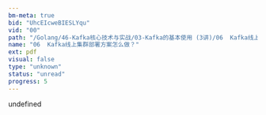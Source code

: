 ```yaml
---
bm-meta: true
bid: "UhcEIcweBIESLYqu"
vid: "00"
path: "/Golang/46-Kafka核心技术与实战/03-Kafka的基本使用 (3讲)/06  Kafka线上集群部署方案怎么做？.pdf"
name: "06  Kafka线上集群部署方案怎么做？"
ext: pdf
visual: false
type: "unknown"
status: "unread"
progress: 5
---
```

undefined